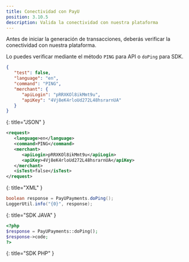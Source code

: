 ```yaml
---
title: Conectividad con PayU
position: 3.10.5
description: Valida la conectividad con nuestra plataforma
---
```


Antes de iniciar la generación de transacciones, deberás verificar la conectividad con nuestra plataforma.

Lo puedes verificar mediante el método `PING` para API o `doPing` para SDK.

~~~ json
{
   "test": false,
   "language": "en",
   "command": "PING",
   "merchant": {
      "apiLogin": "pRRXKOl8ikMmt9u",
      "apiKey": "4Vj8eK4rloUd272L48hsrarnUA"
   }
}
~~~
{: title="JSON" }
~~~ xml
<request>
   <language>en</language>
   <command>PING</command>
   <merchant>
      <apiLogin>pRRXKOl8ikMmt9u</apiLogin>
      <apiKey>4Vj8eK4rloUd272L48hsrarnUA</apiKey>
   </merchant>
   <isTest>false</isTest>
</request>
~~~
{: title="XML" }
~~~ java
boolean response = PayUPayments.doPing();
LoggerUtil.info("{0}", response);
~~~
{: title="SDK JAVA" }
~~~ php
<?php
$response = PayUPayments::doPing();
$response->code;
?>
~~~
{: title="SDK PHP" }
